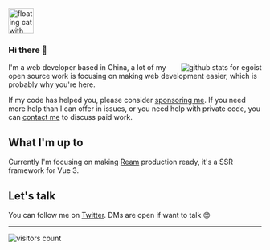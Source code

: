<img src="https://github.com/egoist/egoist/raw/master/balloon.gif" width="50" alt="floating cat with ballon">

### Hi there 👋

<img align="right" src="https://github-readme-stats.vercel.app/api?username=egoist&show_icons=true&icon_color=0366d6&bg_color=ffffff&hide_title=true" alt="github stats for egoist">

I'm a web developer based in China, a lot of my open source work is focusing on making web development easier, which is probably why you're here.

If my code has helped you, please consider [sponsoring me](https://github.com/sponsors/egoist). If you need more help than I can offer in issues, or you need help with private code, you can [contact me](mailto:0x142857@gmail.com) to discuss paid work.

## What I'm up to

Currently I'm focusing on making [Ream](https://github.com/ream/ream) production ready, it's a SSR framework for Vue 3. 

## Let's talk

You can follow me on [Twitter](https://twitter.com/_egoistlily). DMs are open if want to talk 😊

---

<!-- https://github.com/Gerhut/Gerhut -->
<!-- pls deploy your own service using the repo above -->
![visitors count](https://visitors-by-url-pls-dont-use-this-in-your-repo.vercel.app/egoist-github-readme)
